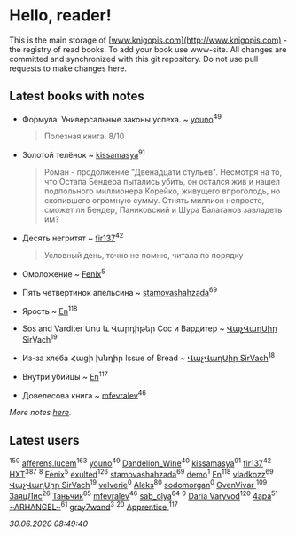 # Hello, reader!
This is the main storage of [www.knigopis.com](http://www.knigopis.com) - the registry of read books.
To add your book use www-site. All changes are committed and synchronized with this git repository.
Do not use pull requests to make changes here.


## Latest books with notes
* Формула. Универсальные законы успеха. ~ [youno](users/302/302928912-vkontakte)<sup>49</sup>
    > Полезная книга. 8/10

* Золотой телёнок ~ [kissamasya](users/684/68439978-vkontakte)<sup>91</sup>
    > Роман - продолжение "Двенадцати стульев". Несмотря на то, что Остапа Бендера пытались убить, он остался жив и нашел подпольного миллионера Корейко, живущего впроголодь, но скопившего огромную сумму. Отнять миллион непросто, сможет ли Бендер, Паниковский и Шура Балаганов завладеть им?

* Десять негритят ~ [fir137](users/176/176805114-yandex)<sup>42</sup>
    > Условный день, точно не помню, читала по порядку

* Омоложение ~ [Fenix](users/111/111367585493471720963-google)<sup>5</sup>

* Пять четвертинок апельсина ~ [stamovashahzada](users/310/310646815-vkontakte)<sup>69</sup>

* Ярость ~ [En](users/333/333646551-vkontakte)<sup>118</sup>

* Sos and Varditer Սոս և Վարդիթեր Сос и Вардитер ~ [ՎաչՎաղՍիր SirVach](users/113/1130000004300166-yandex)<sup>19</sup>

* Из-за хлеба Հացի խնդիր Issue of Bread ~ [ՎաչՎաղՍիր SirVach](users/113/1130000004300166-yandex)<sup>18</sup>

* Внутри убийцы ~ [En](users/333/333646551-vkontakte)<sup>117</sup>

* Довелесова книга ~ [mfevralev](users/140/140966150-vkontakte)<sup>46</sup>


_More notes [here](latest_books_with_notes.md)._


## Latest users
[](users/115/115826717712507836033-google)<sup>150</sup> 
[afferens.lucem](users/196/196071655-vkontakte)<sup>163</sup> 
[youno](users/302/302928912-vkontakte)<sup>49</sup> 
[Dandelion_Wine](users/586/58602788-vkontakte)<sup>40</sup> 
[kissamasya](users/684/68439978-vkontakte)<sup>91</sup> 
[fir137](users/176/176805114-yandex)<sup>42</sup> 
[HXT](users/100/100002563462782-facebook)<sup>387</sup> 
[](users/104/104731829794763834502-google)<sup>8</sup> 
[Fenix](users/111/111367585493471720963-google)<sup>5</sup> 
[exulted](users/100/100599204551896265722-google)<sup>126</sup> 
[stamovashahzada](users/310/310646815-vkontakte)<sup>69</sup> 
[demo](users/106/1067243422-yandex)<sup>1</sup> 
[En](users/333/333646551-vkontakte)<sup>118</sup> 
[vladkozz](users/572/57239276-vkontakte)<sup>69</sup> 
[ՎաչՎաղՍիր SirVach](users/113/1130000004300166-yandex)<sup>19</sup> 
[velverie](users/173/173628445-vkontakte)<sup>0</sup> 
[Aleks](users/117/117835844513813219393-google)<sup>80</sup> 
[sodomorgan](users/101/101526240567453573875-google)<sup>0</sup> 
[GvenVivar ](users/158/158266434925901-facebook)<sup>109</sup> 
[ЗаяцЛис](users/112/112388384595246311466-google)<sup>26</sup> 
[Таньчик](users/209/2096581563762610-facebook)<sup>85</sup> 
[mfevralev](users/140/140966150-vkontakte)<sup>46</sup> 
[sab_olya](users/139/139338401-vkontakte)<sup>84</sup> 
[](users/241/2417202-vkontakte)<sup>0</sup> 
[Daria Varyvod](users/829/829893410524253-facebook)<sup>120</sup> 
[4apa](users/117/117392596378069249667-google)<sup>51</sup> 
[~ARHANGEL~](users/642/64251996-vkontakte)<sup>61</sup> 
[gray7wand](users/110/110080946273609412257-google)<sup>3</sup> 
[](users/153/1537586159620888-facebook)<sup>20</sup> 
[Apprentice ](users/528/52821952-vkontakte)<sup>117</sup> 


_30.06.2020 08:49:40_
